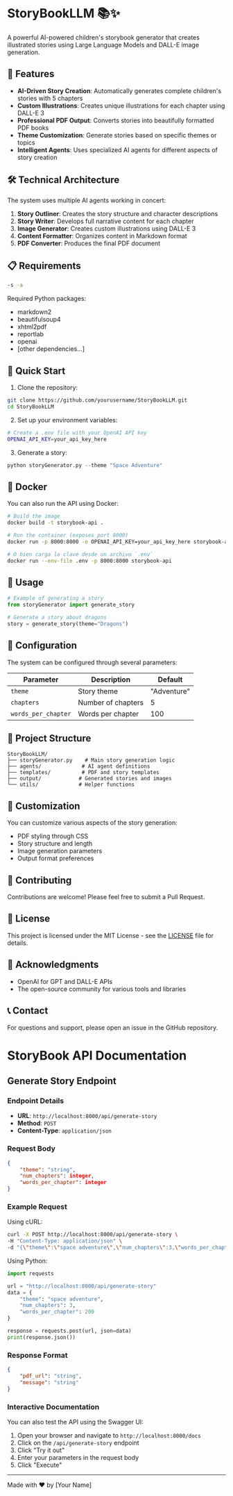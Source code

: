 # StoryBookLLM 📚✨

A powerful AI-powered children's storybook generator that creates illustrated stories using Large Language Models and DALL-E image generation.

## 🌟 Features

- **AI-Driven Story Creation**: Automatically generates complete children's stories with 5 chapters
- **Custom Illustrations**: Creates unique illustrations for each chapter using DALL-E 3
- **Professional PDF Output**: Converts stories into beautifully formatted PDF books
- **Theme Customization**: Generate stories based on specific themes or topics
- **Intelligent Agents**: Uses specialized AI agents for different aspects of story creation

## 🛠️ Technical Architecture

The system uses multiple AI agents working in concert:

1. **Story Outliner**: Creates the story structure and character descriptions
2. **Story Writer**: Develops full narrative content for each chapter
3. **Image Generator**: Creates custom illustrations using DALL-E 3
4. **Content Formatter**: Organizes content in Markdown format
5. **PDF Converter**: Produces the final PDF document

## 📋 Requirements

```bash
-s -a
```

Required Python packages:
- markdown2
- beautifulsoup4
- xhtml2pdf
- reportlab
- openai
- [other dependencies...]

## 🚀 Quick Start

1. Clone the repository:
```bash
git clone https://github.com/yourusername/StoryBookLLM.git
cd StoryBookLLM
```

2. Set up your environment variables:
```bash
# Create a .env file with your OpenAI API key
OPENAI_API_KEY=your_api_key_here
```

3. Generate a story:
```python
python storyGenerator.py --theme "Space Adventure"
```

## 🐳 Docker

You can also run the API using Docker:

```bash
# Build the image
docker build -t storybook-api .

# Run the container (exposes port 8000)
docker run -p 8000:8000 -e OPENAI_API_KEY=your_api_key_here storybook-api

# O bien carga la clave desde un archivo `.env`
docker run --env-file .env -p 8000:8000 storybook-api
```

## 📖 Usage

```python
# Example of generating a story
from storyGenerator import generate_story

# Generate a story about dragons
story = generate_story(theme="Dragons")
```

## 🔧 Configuration

The system can be configured through several parameters:

| Parameter | Description | Default |
|-----------|-------------|---------|
| `theme` | Story theme | "Adventure" |
| `chapters` | Number of chapters | 5 |
| `words_per_chapter` | Words per chapter | 100 |

## 📂 Project Structure

```
StoryBookLLM/
├── storyGenerator.py    # Main story generation logic
├── agents/             # AI agent definitions
├── templates/          # PDF and story templates
├── output/            # Generated stories and images
└── utils/             # Helper functions
```

## 🎨 Customization

You can customize various aspects of the story generation:

- PDF styling through CSS
- Story structure and length
- Image generation parameters
- Output format preferences

## 🤝 Contributing

Contributions are welcome! Please feel free to submit a Pull Request.

## 📄 License

This project is licensed under the MIT License - see the [LICENSE](LICENSE) file for details.

## 🙏 Acknowledgments

- OpenAI for GPT and DALL-E APIs
- The open-source community for various tools and libraries

## 📞 Contact

For questions and support, please open an issue in the GitHub repository.

# StoryBook API Documentation

## Generate Story Endpoint

### Endpoint Details
- **URL**: `http://localhost:8000/api/generate-story`
- **Method**: `POST`
- **Content-Type**: `application/json`

### Request Body
```json
{
    "theme": "string",
    "num_chapters": integer,
    "words_per_chapter": integer
}
```

### Example Request

Using cURL:
```bash
curl -X POST http://localhost:8000/api/generate-story \
-H "Content-Type: application/json" \
-d "{\"theme\":\"space adventure\",\"num_chapters\":3,\"words_per_chapter\":200}"
```

Using Python:
```python
import requests

url = "http://localhost:8000/api/generate-story"
data = {
    "theme": "space adventure",
    "num_chapters": 3,
    "words_per_chapter": 200
}

response = requests.post(url, json=data)
print(response.json())
```

### Response Format
```json
{
    "pdf_url": "string",
    "message": "string"
}
```

### Interactive Documentation
You can also test the API using the Swagger UI:
1. Open your browser and navigate to `http://localhost:8000/docs`
2. Click on the `/api/generate-story` endpoint
3. Click "Try it out"
4. Enter your parameters in the request body
5. Click "Execute"

---

Made with ❤️ by [Your Name]
